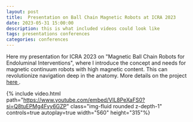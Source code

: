 ```yaml
---
layout: post
title:  Presentation on Ball Chain Magnetic Robots at ICRA 2023
date: 2023-05-31 15:00:00
description: this is what included videos could look like
tags: presentations conferences
categories: conferences
---
```

Here my presentation for ICRA 2023 on "Magnetic Ball Chain Robots for Endoluminal Interventions", where I introduce the concept and needs for magnetic continuum robots with 
high magnetic content. This can revolutionize navigation deep in the anatomy. More details on the project 
<a href='https://giovannipittiglio.github.io/projects/ballchain/'>here </a>.


{% include video.html path="https://www.youtube.com/embed/VIL8PeXaFS0?si=Q8tuEPMg4Fvy6GZP" class="img-fluid rounded z-depth-1" controls=true autoplay=true width="560" height="315"%}
